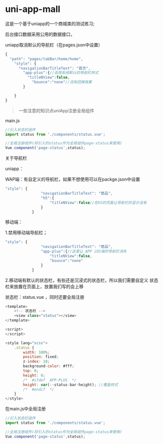 # uni-app-mall
这是一个基于uniapp的一个商城类的测试练习;

后台接口数据采用公用的数据接口，

uniapp取消默认的导航栏（在pages.json中设置）

~~~js
{
  "path": "pages/tabBar/home/home",
    "style": {
      "navigationBarTitleText": "首页",
        "app-plus":{//去除系统默认的导航栏样式
          "titleNView":false,
            "bounce":"none"//没有回弹效果
        }

    }
}
~~~



> ​	一些注意的知识点uniApp注册全局组件

main.js

~~~js
//引入状态栏组件
import status from './components/status.vue';

//全局注册组件(将引入的status作为全局组件page-status来使用)
Vue.component('page-status',status);
~~~



关于导航栏

uniapp：

WAP端：有自定义的导航栏，如果不想使用可以在packge.json中设置

~~~js
"style": {
				"navigationBarTitleText": "商品",
				"h5":{
					"titleNView":false//在h5的页面让导航栏的显示没有
				}
			}
~~~

移动端：

1.禁用移动端导航栏；

~~~js
"style": {
				"navigationBarTitleText": "商品",
				"app-plus":{//这里让 APP iOS端的导航栏消失
					"titleNView":false,
					"bounce":"none"
				}
			}
~~~



2.移动端有默认的状态栏，有些还是沉浸式的状态栏，所以我们需要自定义 状态栏来放置在页面上，放置我们写的会上移

状态栏：status.vue ，同时还要全局注册

~~~js
<template>
	<!-- 状态栏 -->
	<view class="status"></view>
</template>

<script>
</script>

<style lang="scss">
	.status {
		width: 100%;
		position: fixed;
		z-index: 10;
		background-color: #fff;
		top: 0;
		height: 0;
		/*  #ifdef  APP-PLUS  */
		height: var(--status-bar-height); //覆盖样式
		/*  #endif  */
	}
</style>
~~~

在main.js中全局注册

~~~js
//引入状态栏组件
import status from './components/status.vue';

//全局注册组件(将引入的status作为全局组件page-status来使用)
Vue.component('page-status',status);
~~~

